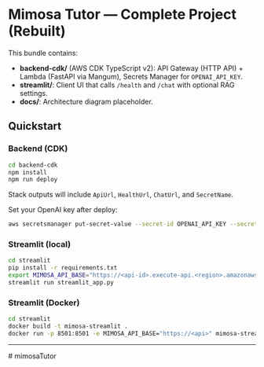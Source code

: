 # Mimosa Tutor — Complete Project (Rebuilt)

This bundle contains:
- **backend-cdk/** (AWS CDK TypeScript v2): API Gateway (HTTP API) + Lambda (FastAPI via Mangum), Secrets Manager for `OPENAI_API_KEY`.
- **streamlit/**: Client UI that calls `/health` and `/chat` with optional RAG settings.
- **docs/**: Architecture diagram placeholder.

## Quickstart

### Backend (CDK)
```bash
cd backend-cdk
npm install
npm run deploy
```
Stack outputs will include `ApiUrl`, `HealthUrl`, `ChatUrl`, and `SecretName`.

Set your OpenAI key after deploy:
```bash
aws secretsmanager put-secret-value --secret-id OPENAI_API_KEY --secret-string "sk-..."
```

### Streamlit (local)
```bash
cd streamlit
pip install -r requirements.txt
export MIMOSA_API_BASE="https://<api-id>.execute-api.<region>.amazonaws.com"
streamlit run streamlit_app.py
```

### Streamlit (Docker)
```bash
cd streamlit
docker build -t mimosa-streamlit .
docker run -p 8501:8501 -e MIMOSA_API_BASE="https://<api>" mimosa-streamlit
```

---
#   m i m o s a T u t o r  
 
